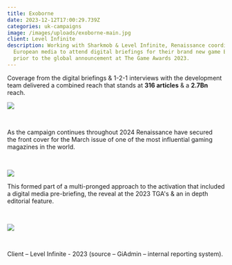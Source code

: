 ```yaml
---
title: Exoborne
date: 2023-12-12T17:00:29.739Z
categories: uk-campaigns
image: /images/uploads/exoborne-main.jpg
client: Level Infinite
description: Working with Sharkmob & Level Infinite, Renaissance coordinated 40
  European media to attend digital briefings for their brand new game Exoborne
  prior to the global announcement at The Game Awards 2023.
---
```

Coverage from the digital briefings & 1-2-1 interviews with the development team delivered a combined reach that stands at **316 articles** & a **2.7Bn** reach.​

![](/images/uploads/exo1.png)

​

As the campaign continues throughout 2024 Renaissance have secured the front cover for the March issue of one of the most influential gaming magazines in the world.​

​

![](/images/uploads/exo2.jpg)

This formed part of a multi-pronged approach to the activation that included a digital media pre-briefing, the reveal at the 2023 TGA's & an in depth editorial feature.​

​

![](/images/uploads/exo3.jpg)

​

Client – Level Infinite - 2023 (source – GiAdmin – internal reporting system).